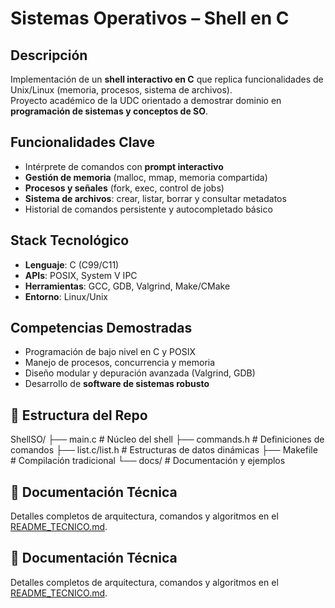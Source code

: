 #  Sistemas Operativos – Shell en C  

## Descripción  
Implementación de un **shell interactivo en C** que replica funcionalidades de Unix/Linux (memoria, procesos, sistema de archivos).  
Proyecto académico de la UDC orientado a demostrar dominio en **programación de sistemas y conceptos de SO**.  

## Funcionalidades Clave  
- Intérprete de comandos con **prompt interactivo**  
- **Gestión de memoria** (malloc, mmap, memoria compartida)  
- **Procesos y señales** (fork, exec, control de jobs)  
- **Sistema de archivos**: crear, listar, borrar y consultar metadatos  
- Historial de comandos persistente y autocompletado básico  

##  Stack Tecnológico  
- **Lenguaje**: C (C99/C11)  
- **APIs**: POSIX, System V IPC  
- **Herramientas**: GCC, GDB, Valgrind, Make/CMake  
- **Entorno**: Linux/Unix  

## Competencias Demostradas  
- Programación de bajo nivel en C y POSIX  
- Manejo de procesos, concurrencia y memoria  
- Diseño modular y depuración avanzada (Valgrind, GDB)  
- Desarrollo de **software de sistemas robusto**  

## 📂 Estructura del Repo  
ShellSO/
├── main.c # Núcleo del shell
├── commands.h # Definiciones de comandos
├── list.c/list.h # Estructuras de datos dinámicas
├── Makefile # Compilación tradicional
└── docs/ # Documentación y ejemplos


## 🔗 Documentación Técnica  
Detalles completos de arquitectura, comandos y algoritmos en el [README_TECNICO.md](README_TECNICO.md).  

## 🔗 Documentación Técnica  
Detalles completos de arquitectura, comandos y algoritmos en el [README_TECNICO.md](README_TECNICO.md).  
